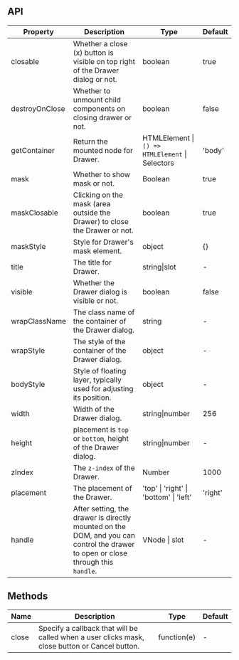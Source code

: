 ## API

| Property | Description | Type | Default |
| --- | --- | --- | --- |
| closable | Whether a close (x) button is visible on top right of the Drawer dialog or not. | boolean | true |
| destroyOnClose | Whether to unmount child components on closing drawer or not. | boolean | false |
| getContainer | Return the mounted node for Drawer. | HTMLElement \| `() => HTMLElement` \| Selectors | 'body' |
| mask | Whether to show mask or not. | Boolean | true |
| maskClosable | Clicking on the mask (area outside the Drawer) to close the Drawer or not. | boolean | true |
| maskStyle | Style for Drawer's mask element. | object | {} |
| title | The title for Drawer. | string\|slot | - |
| visible | Whether the Drawer dialog is visible or not. | boolean | false |
| wrapClassName | The class name of the container of the Drawer dialog. | string | - |
| wrapStyle | The style of the container of the Drawer dialog. | object | - |
| bodyStyle | Style of floating layer, typically used for adjusting its position. | object | - |
| width | Width of the Drawer dialog. | string\|number | 256 |
| height | placement is `top` or `bottom`, height of the Drawer dialog. | string\|number | - |
| zIndex | The `z-index` of the Drawer. | Number | 1000 |
| placement | The placement of the Drawer. | 'top' \| 'right' \| 'bottom' \| 'left' | 'right' |
| handle | After setting, the drawer is directly mounted on the DOM, and you can control the drawer to open or close through this `handle`. | VNode \| slot | - |

## Methods

| Name | Description | Type | Default |
| --- | --- | --- | --- |
| close | Specify a callback that will be called when a user clicks mask, close button or Cancel button. | function(e) | - |
